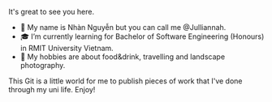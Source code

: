 It's great to see you here.
- 👋 My name is Nhàn Nguyễn but you can call me @Julliannah.
- 🎓 I’m currently learning for Bachelor of Software Engineering (Honours) in RMIT University Vietnam.
- 👀 My hobbies are about food&drink, travelling and landscape photography.

This Git is a little world for me to publish pieces of work that I've done through my uni life.
Enjoy!

<!---
julliannah/julliannah is a ✨ special ✨ repository because its `README.md` (this file) appears on your GitHub profile.
You can click the Preview link to take a look at your changes.
--->
